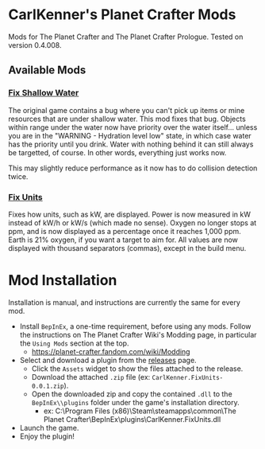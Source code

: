 ﻿# CarlKenner's Planet Crafter Mods

Mods for The Planet Crafter and The Planet Crafter Prologue.
Tested on version 0.4.008.

## Available Mods

### [Fix Shallow Water](src/mods/FixShallowWater)
The original game contains a bug where you can't pick up items or mine resources that are under shallow water.
This mod fixes that bug. Objects within range under the water now have priority over the water itself...
unless you are in the "WARNING - Hydration level low" state, in which case water has the priority until you drink.
Water with nothing behind it can still always be targetted, of course.
In other words, everything just works now.

This may slightly reduce performance as it now has to do collision detection twice.

### [Fix Units](src/mods/FixUnits)
Fixes how units, such as kW, are displayed. Power is now measured in kW instead of kW/h or kW/s (which made no sense).
Oxygen no longer stops at ppm, and is now displayed as a percentage once it reaches 1,000 ppm. Earth is 21% oxygen, if you want a target to aim for.
All values are now displayed with thousand separators (commas), except in the build menu.

# Mod Installation

Installation is manual, and instructions are currently the same for every mod.

* Install `BepInEx`, a one-time requirement, before using any mods. Follow the instructions on The Planet Crafter Wiki's Modding page, in particular the `Using Mods` section at the top.
  * https://planet-crafter.fandom.com/wiki/Modding
* Select and download a plugin from the [releases](//github.com/carlkenner/planetcrafter-mods/releases) page.
  * Click the `Assets` widget to show the files attached to the release.
  * Download the attached `.zip` file (ex: `CarlKenner.FixUnits-0.0.1.zip`).
  * Open the downloaded zip and copy the contained `.dll` to the `BepInEx\\plugins` folder under the game's installation directory.
    * ex: C:\\Program Files (x86)\\Steam\\steamapps\\common\\The Planet Crafter\\BepInEx\\plugins\\CarlKenner.FixUnits.dll
* Launch the game.
* Enjoy the plugin!
